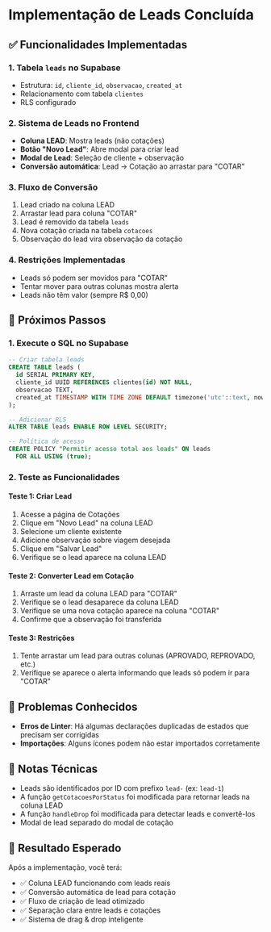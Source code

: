 # Implementação de Leads Concluída

## ✅ Funcionalidades Implementadas

### 1. Tabela `leads` no Supabase
- Estrutura: `id`, `cliente_id`, `observacao`, `created_at`
- Relacionamento com tabela `clientes`
- RLS configurado

### 2. Sistema de Leads no Frontend
- **Coluna LEAD**: Mostra leads (não cotações)
- **Botão "Novo Lead"**: Abre modal para criar lead
- **Modal de Lead**: Seleção de cliente + observação
- **Conversão automática**: Lead → Cotação ao arrastar para "COTAR"

### 3. Fluxo de Conversão
1. Lead criado na coluna LEAD
2. Arrastar lead para coluna "COTAR"
3. Lead é removido da tabela `leads`
4. Nova cotação criada na tabela `cotacoes`
5. Observação do lead vira observação da cotação

### 4. Restrições Implementadas
- Leads só podem ser movidos para "COTAR"
- Tentar mover para outras colunas mostra alerta
- Leads não têm valor (sempre R$ 0,00)

## 🔧 Próximos Passos

### 1. Execute o SQL no Supabase
```sql
-- Criar tabela leads
CREATE TABLE leads (
  id SERIAL PRIMARY KEY,
  cliente_id UUID REFERENCES clientes(id) NOT NULL,
  observacao TEXT,
  created_at TIMESTAMP WITH TIME ZONE DEFAULT timezone('utc'::text, now()) NOT NULL
);

-- Adicionar RLS
ALTER TABLE leads ENABLE ROW LEVEL SECURITY;

-- Política de acesso
CREATE POLICY "Permitir acesso total aos leads" ON leads
  FOR ALL USING (true);
```

### 2. Teste as Funcionalidades

#### Teste 1: Criar Lead
1. Acesse a página de Cotações
2. Clique em "Novo Lead" na coluna LEAD
3. Selecione um cliente existente
4. Adicione observação sobre viagem desejada
5. Clique em "Salvar Lead"
6. Verifique se o lead aparece na coluna LEAD

#### Teste 2: Converter Lead em Cotação
1. Arraste um lead da coluna LEAD para "COTAR"
2. Verifique se o lead desaparece da coluna LEAD
3. Verifique se uma nova cotação aparece na coluna "COTAR"
4. Confirme que a observação foi transferida

#### Teste 3: Restrições
1. Tente arrastar um lead para outras colunas (APROVADO, REPROVADO, etc.)
2. Verifique se aparece o alerta informando que leads só podem ir para "COTAR"

## 🐛 Problemas Conhecidos

- **Erros de Linter**: Há algumas declarações duplicadas de estados que precisam ser corrigidas
- **Importações**: Alguns ícones podem não estar importados corretamente

## 📝 Notas Técnicas

- Leads são identificados por ID com prefixo `lead-` (ex: `lead-1`)
- A função `getCotacoesPorStatus` foi modificada para retornar leads na coluna LEAD
- A função `handleDrop` foi modificada para detectar leads e convertê-los
- Modal de lead separado do modal de cotação

## 🎯 Resultado Esperado

Após a implementação, você terá:
- ✅ Coluna LEAD funcionando com leads reais
- ✅ Conversão automática de lead para cotação
- ✅ Fluxo de criação de lead otimizado
- ✅ Separação clara entre leads e cotações
- ✅ Sistema de drag & drop inteligente 
